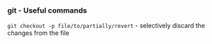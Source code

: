 ### git - Useful commands

`git checkout -p file/to/partially/revert` - selectively discard the changes from the file
